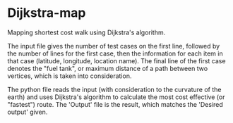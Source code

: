# Dijkstra-map
Mapping shortest cost walk using Dijkstra's algorithm.

The input file gives the number of test cases on the first line, followed by the number of lines for the first case, then the information for each item in that case (latitude, longitude, location name). The final line of the first case denotes the "fuel tank", or maximum distance of a path between two vertices, which is taken into consideration.

The python file reads the input (with consideration to the curvature of the earth) and uses Dijkstra's algorithm to calculate the most cost effective (or "fastest") route. The 'Output' file is the result, which matches the 'Desired output' given.
